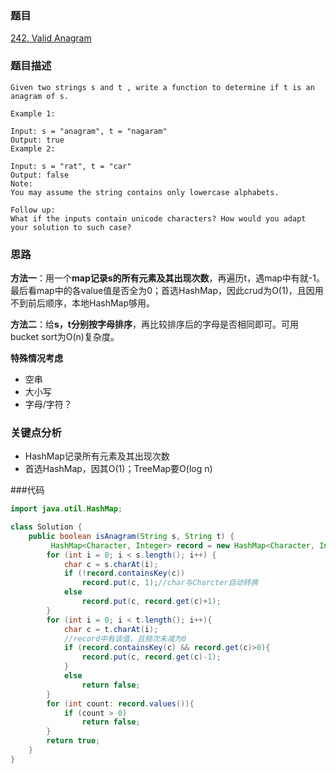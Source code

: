 ###  题目
[242. Valid Anagram](https://leetcode.com/problems/valid-anagram/)

### 题目描述
```
Given two strings s and t , write a function to determine if t is an anagram of s.

Example 1:

Input: s = "anagram", t = "nagaram"
Output: true
Example 2:

Input: s = "rat", t = "car"
Output: false
Note:
You may assume the string contains only lowercase alphabets.

Follow up:
What if the inputs contain unicode characters? How would you adapt your solution to such case?
```

### 思路
**方法一**：用一个**map记录s的所有元素及其出现次数**，再遍历t，遇map中有就-1。最后看map中的各value值是否全为0；首选HashMap，因此crud为O(1)，且因用不到前后顺序，本地HashMap够用。

**方法二**：给**s，t分别按字母排序**，再比较排序后的字母是否相同即可。可用bucket sort为O(n)复杂度。



**特殊情况考虑**

* 空串
* 大小写
* 字母/字符？

### 关键点分析
* HashMap记录所有元素及其出现次数
* 首选HashMap，因其O(1)；TreeMap要O(log n)

###代码
```java
import java.util.HashMap;

class Solution {
    public boolean isAnagram(String s, String t) {
         HashMap<Character, Integer> record = new HashMap<Character, Integer>();
        for (int i = 0; i < s.length(); i++) {
            char c = s.charAt(i);
            if (!record.containsKey(c))
                record.put(c, 1);//char与Charcter自动转换
            else
                record.put(c, record.get(c)+1);
        }
        for (int i = 0; i < t.length(); i++){
            char c = t.charAt(i);
            //record中有该值，且频次未减为0
            if (record.containsKey(c) && record.get(c)>0){
                record.put(c, record.get(c)-1);
            }
            else
                return false;
        }
        for (int count: record.values()){
            if (count > 0)
                return false;
        }
        return true;
    }
}
```